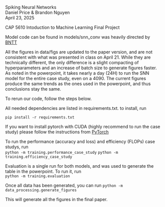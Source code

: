 Spiking Neural Networks\
Daniel Price & Brandon Nguyen\
April 23, 2025

CAP 5610 Intoduction to Machine Learning Final Project

Model code can be found in models/snn_conv was heavily directed by [BNTT](https://github.com/Intelligent-Computing-Lab-Yale/BNTT-Batch-Normalization-Through-Time)

All the figures in data/figs are updated to the paper version, and are not consistent with what was presented in class on April 21.
While they are technically different, the only difference is a slight compacting of hyperparameters and an increase of batch size to generate figures faster. As noted in the powerpoint, it takes
nearly a day (24H) to run the SNN model for the entire case study, even on a 4090.
The current figures produce the same trends as the ones used in the powerpoint, and thus conclusions stay the same.

To rerun our code, follow the steps below.

All needed dependencies are listed in requirements.txt. to install, run

`pip install -r requirements.txt`

If you want to install pytorch with CUDA (highly recommend to run the case study) please follow the instructions from [PyTorch](https://pytorch.org/get-started/locally/)

To run the performance (accuracy and loss) and efficiency (FLOPs) case studys, run\
`python -m training.performance_case_study`
`python -m training.efficiency_case_study`

Evaluation is a single run for both models, and was used to generate the table in the powerpoint. To run it, run\
`python -m training.evaluation`

Once all data has been generated, you can run
`python -m data_processing.generate_figures`

This will generate all the figures in the final paper.